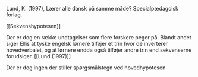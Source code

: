 Lund, K. (1997), Lærer alle dansk på samme måde? Specialpædagoisk forlag.

[[Sekvenshypotesen]]

Der er dog en række undtagelser som flere forskere peger på. Blandt andet siger Ellis at tyske engelsk lørnere tilføjer et trin hvor de inverterer hovedverbalet, og at lørnere endda også tilføjer andre trin end sekvenserne forudsiger. [[Lund (1997)]]

Der er dog ingen der stiller spørgsmålstegn ved hovedhypotesen 
